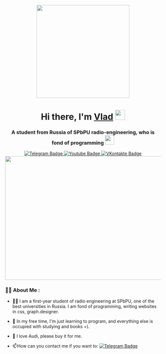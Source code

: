 <div id="header" align="center">
  <img src="https://github.com/user-attachments/assets/09f309b1-54c6-4c1c-98fd-d8ed4f4cf1a9" width="300"/>
</div>

<h1 align="center">Hi there, I'm 
  <a href="https://https://www.reddit.com/user/Dear_Deal_9143//" target="_blank">Vlad</a> 
  <img src="https://github.com/blackcater/blackcater/raw/main/images/Hi.gif" height="32"/>
</h1>
<h3 align="center">A student from Russia of SPbPU radio-engineering, who is fond of programming <img src="https://media.giphy.com/media/WUlplcMpOCEmTGBtBW/giphy.gif" width="30"> </h3>

<div id="badges" align="center">
  <a href="https://t.me/smoozyandr">
    <img src="https://img.shields.io/badge/Telegram-blue?style=for-the-badge&logo=telegram&logoColor=white" alt="Telegram Badge"/>
  </a>
  <a href="https://www.youtube.com/@-SmooZy">
    <img src="https://img.shields.io/badge/YouTube-red?style=for-the-badge&logo=youtube&logoColor=white" alt="Youtube Badge"/>
  </a>
  <a href="https://vk.com/vsmoozy">
    <img src="https://img.shields.io/badge/VKontakte-blue?style=for-the-badge&logo=vk&logoColor=white" alt="VKontakte Badge"/>
  </a>
</div>

<div id="badges" align="center">
  <img src="https://komarev.com/ghpvc/?username=SmooZy-Tess&style=flat-square&color=green" alt=""/>
</div>

<div align="center">
  <img src="https://github.com/user-attachments/assets/0946e016-0c44-4cfa-9325-eca6b963a879" width="700" height="400"/>
</div>

### :man_technologist: About Me :

- 👨‍🎓 I am a first-year student of radio engineering at SPbPU, one of the best universities in Russia. I am fond of programming, writing websites in css, graph.designer.

- 📝 In my free time, I'm just learning to program, and everything else is occupied with studying and books =).

- 🚗 I love Audi, please buy it for me.

- :mailbox:How can you contact me if you want to: [![Telegram Badge](https://img.shields.io/badge/-telegram-blue?style=flat&logo=Telegram&logoColor=white)](t.me/VSmooZy)
